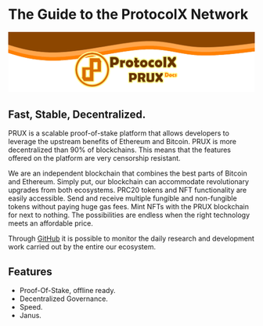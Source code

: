 # The Guide to the ProtocolX Network

![banner](assets/img/prux-banner.png)

## Fast, Stable, Decentralized.

PRUX is a scalable proof-of-stake platform that allows developers to leverage the upstream benefits of Ethereum and Bitcoin. PRUX is more decentralized than 90% of blockchains. This means that the features offered on the platform are very censorship resistant.

We are an independent blockchain that combines the best parts of Bitcoin and Ethereum. Simply put, our blockchain can accommodate revolutionary upgrades from both ecosystems. PRC20 tokens and NFT functionality are easily accessible. Send and receive multiple fungible and non-fungible tokens without paying huge gas fees. Mint NFTs with the PRUX blockchain for next to nothing. The possibilities are endless when the right technology meets an affordable price.

 Through [GitHub](https://github.com/Protocol-X-Network) it is possible to monitor the daily research and development work carried out by the entire our ecosystem.

## Features

- Proof-Of-Stake, offline ready.
- Decentralized Governance.
- Speed.
- Janus.
